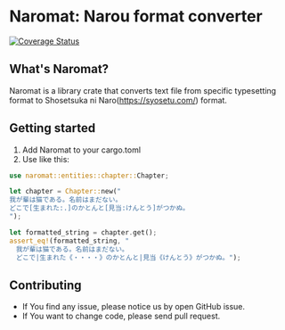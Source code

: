 # Naromat: Narou format converter

[![Coverage Status](https://coveralls.io/repos/github/Hitomaru/naromat/badge.svg?branch=feature/add-coverage-to-CI)](https://coveralls.io/github/Hitomaru/naromat?branch=feature/add-coverage-to-CI)

## What's Naromat?

Naromat is a library crate that converts text file from specific typesetting format to Shosetsuka ni Naro(https://syosetu.com/) format.

## Getting started

1. Add Naromat to your cargo.toml
2. Use like this:

```rust
use naromat::entities::chapter::Chapter;

let chapter = Chapter::new("
我が輩は猫である。名前はまだない。
どこで[生まれた:.]のかとんと[見当:けんとう]がつかぬ。
");

let formatted_string = chapter.get();
assert_eq!(formatted_string, "
　我が輩は猫である。名前はまだない。
　どこで|生まれた《・・・・》のかとんと|見当《けんとう》がつかぬ。");
```

## Contributing

* If You find any issue, please notice us by open GitHub issue.
* If You want to change code, please send pull request.

